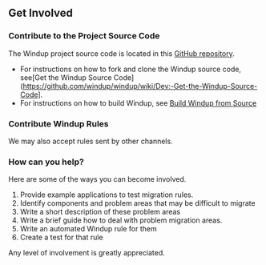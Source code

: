 ## Get Involved

### Contribute to the Project Source Code

The Windup project source code is located in this [GitHub repository](https://github.com/windup/windup).

* For instructions on how to fork and clone the Windup source code, see[Get the Windup Source Code](https://github.com/windup/windup/wiki/Dev:-Get-the-Windup-Source-Code]. 
* For instructions on how to build Windup, see [Build Windup from Source](https://github.com/windup/windup/wiki/dev:-Build-Windup-from-Source)

### Contribute Windup Rules

We may also accept rules sent by other channels.

### How can you help?

Here are some of the ways you can become involved.

1) Provide example applications to test migration rules.
2) Identify components and problem areas that may be difficult to migrate
3) Write a short description of these problem areas
4) Write a brief guide how to deal with problem migration areas.
5) Write an automated Windup rule for them
6) Create a test for that rule

Any level of involvement is greatly appreciated.